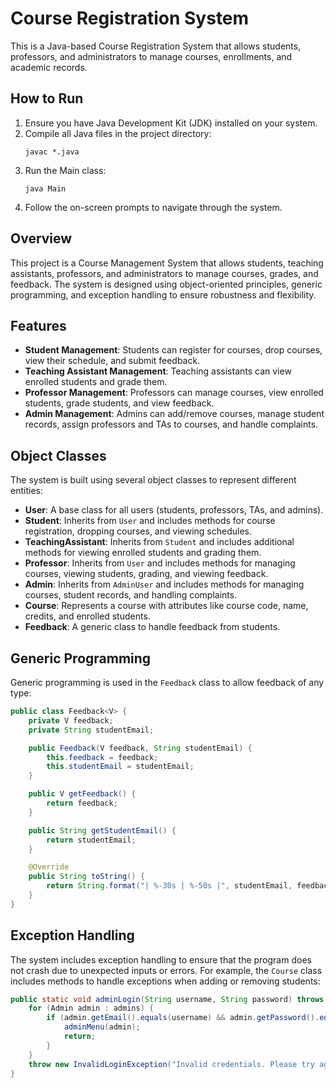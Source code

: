 # Course Registration System

This is a Java-based Course Registration System that allows students, professors, and administrators to manage courses,
enrollments, and academic records.

## How to Run

1. Ensure you have Java Development Kit (JDK) installed on your system.
2. Compile all Java files in the project directory:
   ```
   javac *.java
   ```
3. Run the Main class:
   ```
   java Main
   ```
4. Follow the on-screen prompts to navigate through the system.

## Overview

This project is a Course Management System that allows students, teaching assistants, professors, and administrators to
manage courses, grades, and feedback. The system is designed using object-oriented principles, generic programming, and
exception handling to ensure robustness and flexibility.

## Features

- **Student Management**: Students can register for courses, drop courses, view their schedule, and submit feedback.
- **Teaching Assistant Management**: Teaching assistants can view enrolled students and grade them.
- **Professor Management**: Professors can manage courses, view enrolled students, grade students, and view feedback.
- **Admin Management**: Admins can add/remove courses, manage student records, assign professors and TAs to courses, and
  handle complaints.

## Object Classes

The system is built using several object classes to represent different entities:

- **User**: A base class for all users (students, professors, TAs, and admins).
- **Student**: Inherits from `User` and includes methods for course registration, dropping courses, and viewing
  schedules.
- **TeachingAssistant**: Inherits from `Student` and includes additional methods for viewing enrolled students and
  grading them.
- **Professor**: Inherits from `User` and includes methods for managing courses, viewing students, grading, and viewing
  feedback.
- **Admin**: Inherits from `AdminUser` and includes methods for managing courses, student records, and handling
  complaints.
- **Course**: Represents a course with attributes like course code, name, credits, and enrolled students.
- **Feedback**: A generic class to handle feedback from students.

## Generic Programming

Generic programming is used in the `Feedback` class to allow feedback of any type:

```java
public class Feedback<V> {
    private V feedback;
    private String studentEmail;

    public Feedback(V feedback, String studentEmail) {
        this.feedback = feedback;
        this.studentEmail = studentEmail;
    }

    public V getFeedback() {
        return feedback;
    }

    public String getStudentEmail() {
        return studentEmail;
    }

    @Override
    public String toString() {
        return String.format("| %-30s | %-50s |", studentEmail, feedback.toString());
    }
}
```

## Exception Handling

The system includes exception handling to ensure that the program does not crash due to unexpected inputs or errors. For
example, the `Course` class includes methods to handle exceptions when adding or removing students:

```java
public static void adminLogin(String username, String password) throws InvalidLoginException {
    for (Admin admin : admins) {
        if (admin.getEmail().equals(username) && admin.getPassword().equals(password)) {
            adminMenu(admin);
            return;
        }
    }
    throw new InvalidLoginException("Invalid credentials. Please try again.");
}
```
